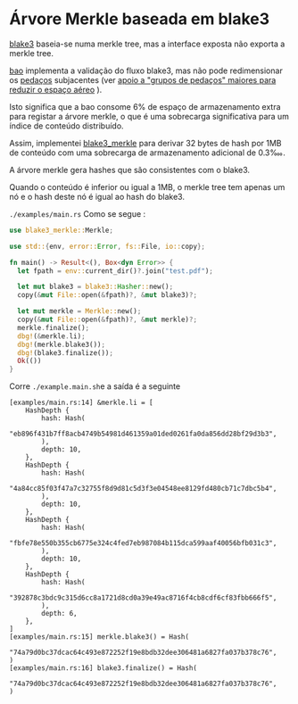# Árvore Merkle baseada em blake3

[blake3](https://github.com/BLAKE3-team/BLAKE3) baseia-se numa merkle tree, mas a interface exposta não exporta a merkle tree.

[bao](https://github.com/oconnor663/bao) implementa a validação do fluxo blake3, mas não pode redimensionar os [pedaços](https://github.com/oconnor663/bao/issues/34) subjacentes (ver [apoio a "grupos de pedaços" maiores para reduzir o espaço aéreo](https://github.com/oconnor663/bao/issues/34) ).

Isto significa que a bao consome 6% de espaço de armazenamento extra para registar a árvore merkle, o que é uma sobrecarga significativa para um índice de conteúdo distribuído.

Assim, implementei [blake3_merkle](https://github.com/rmw-lib/blake3_merkle) para derivar 32 bytes de hash por 1MB de conteúdo com uma sobrecarga de armazenamento adicional de 0.3‱.

A árvore merkle gera hashes que são consistentes com o blake3.

Quando o conteúdo é inferior ou igual a 1MB, o merkle tree tem apenas um nó e o hash deste nó é igual ao hash do blake3.

`./examples/main.rs` Como se segue :

```rust
use blake3_merkle::Merkle;

use std::{env, error::Error, fs::File, io::copy};

fn main() -> Result<(), Box<dyn Error>> {
  let fpath = env::current_dir()?.join("test.pdf");

  let mut blake3 = blake3::Hasher::new();
  copy(&mut File::open(&fpath)?, &mut blake3)?;

  let mut merkle = Merkle::new();
  copy(&mut File::open(&fpath)?, &mut merkle)?;
  merkle.finalize();
  dbg!(&merkle.li);
  dbg!(merkle.blake3());
  dbg!(blake3.finalize());
  Ok(())
}
```

Corre `./example.main.sh`e a saída é a seguinte

```
[examples/main.rs:14] &merkle.li = [
    HashDepth {
        hash: Hash(
            "eb896f431b7ff8acb4749b54981d461359a01ded0261fa0da856dd28bf29d3b3",
        ),
        depth: 10,
    },
    HashDepth {
        hash: Hash(
            "4a84cc85f03f47a7c32755f8d9d81c5d3f3e04548ee8129fd480cb71c7dbc5b4",
        ),
        depth: 10,
    },
    HashDepth {
        hash: Hash(
            "fbfe78e550b355cb6775e324c4fed7eb987084b115dca599aaf40056bfb031c3",
        ),
        depth: 10,
    },
    HashDepth {
        hash: Hash(
            "392878c3bdc9c315d6cc8a1721d8cd0a39e49ac8716f4cb8cdf6cf83fbb666f5",
        ),
        depth: 6,
    },
]
[examples/main.rs:15] merkle.blake3() = Hash(
    "74a79d0bc37dcac64c493e872252f19e8bdb32dee306481a6827fa037b378c76",
)
[examples/main.rs:16] blake3.finalize() = Hash(
    "74a79d0bc37dcac64c493e872252f19e8bdb32dee306481a6827fa037b378c76",
)
```